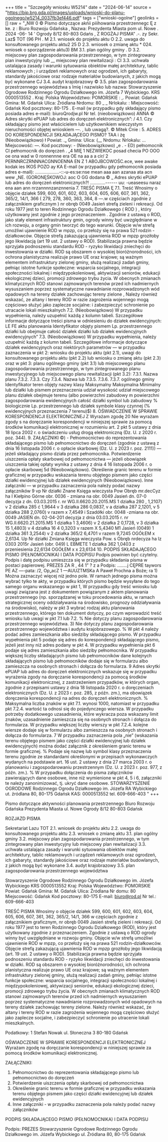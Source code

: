 +++
title = "Szczegóły wniosku W5214"
date = "2024-06-14"
source = "https://bip.brg.gda.pl/images/uploads/wnioski-do-planu-ogolnego/w5214_0037fb3ef446.pdf"
tags = ["wnioski-ogolne"]
geolinks = []
raw = "„NW 0 © Pismo dotyczące akńii piiihowania przestrzennegc Ę  z ke. z  : Biuro Rozwoju Gdańska , Nazwa: Prezydenta Miasta pom ul. Nowe . 2024 -06- 14  '  Ogrody 8/12 80-803 Gdańs , Z ROGŻAJ PISMA”  .-. zy  Sekr. Laz$ TOT (96 PH . M 2.1. wniosek do projektu aktu O 2.2. uwaga do konsułtowanego projektu aktu2 25  D 2.3. wniosek o zmianę aktu * 024. wniosek o sporządzenie aktu3) BM 3.1. plan ogólny gminy  .  D 3.2. miejscowy plan zagospodarowania przestrzennego, w tym zintegrowany pian inwestycyjny lub __ miejscowy plan rewitalizacji : CI 3.3. uchwała ustalająca zasady i warunki sytuowania obiektów małej architektury, tablic reklamowych ; i urządzeń reklamowych oraz ogrodzeń, ich gabaryty, standardy jakościowe oraz rodzaje materiałów  budowianych, z jakich mogą być wykonane CJ 3.4. audyt krajobrazowy © 3.5. plan zagospodarowania przestrzennego województwa s Imię i nazwisko lub nazwa: Stowarzyszenie Ogrodowe Rodzinnego Ogrodu Działkowego im. Józefa 7 Wybickiego. KRS 0000513552 . Kraj: Polska  Województwo: POMORSKIE : ,. Powiat: Gdańsk Gmina: M. Gdańsk Ulica: Źródlana Nrdomu: 80 _ _ Nrlokalu: : Miejscowość: Gdańsk Kod pocztowy: 80-175 . E-mail (w przypadku gdy składający pismo posiada adres e-mail): biuroQrodjw.pl Nr tel. (nieobowiązkowo) ANNA © Adres skrytki ePUAP lub adres do doręczeń elektronicznych”: / 4.1. Czy składający pismo jest właścicielem lub użytkownikiem wieczystym nieruchomości objętej wnioskiem —. , lub uwagą?.  © Mitek Cnie   : 5. ADRES DO KORESPONDENCJI SKŁADAJĄCEGO PISMO? TAA i żę (Nieobowiązkowo)   ł Powiat: .„ Gmina: Ulica:  (__ Nrdomu:  Nrlokalu: ...  Miejscowość: —. Kod pocztowy:  - (Nieobowiązkowo) „e  . - ED) pełnomocnik CI pełnomocnik do doręczeń .  „4 MIĘ 1 NEZWIEKOC posad checia PO OOO oe ona wad w 0 ronnennne era OE na aa a a cir/ 2 PERNNRCZRNNNACGNNOENNA   EN Z  1 ABOJBCOWOŚC.ece, wee awake kodak ies IKOŚ POZO ay KA E-mail (w przypadku gdy pełnomocnik posiada adres e-mail): ...................-::-u-es:se:nse mean aaa aan azanaa ata acn wew „NE. (GORONĘŚKOWOJ: aoc O GG dodana © _ Adres skrytki ePUAP lub adres do doręczeń elektronicznych?! ............------ uu: -ueaseesu naraz ena aan ann nrzannnnzanznnenia  7. TREŚĆ PISMA Ę 7.1. Treść Wnosimy o objęcie działek 599, 600, 601, 602, 603, 604, 605, 606, 607, 361, 362, 365/2, 14/1, 366 ( 279, 278, 360, 363, 364, 8 —.w częściach zgodnie z załącznikiem graficznym ) nr obręb 0049 Jasień strefą zieleni i rekreacji. Od roku 1977 jest to teren Rodzinnego Ogrodu Działkowego ( ROD ) , który użytkowany jest zgodnie z jego przeznaczeniem . Zgodnie z ustawą o ROD, jako stały element infrastruktury gmin, ogrody winny być uwzględniane w ich rozwoju, a organy gmin tworzyć do tego warunki. Objęcie w/w strefą umożliwi ujawnienie ROD w mpzp, co przełoży się na prawa 521 rodzin - działkowców. Objęcie strefą zakazującą ujawnienia ROD w mpzp groziłoby jego likwidacją (art 19 ust. 2 ustawy o ROD). Stabilizacja prawna będzie sprzyjała podnoszeniu standardu ROD - ryzyko likwidacji zniechęci do inwestowania w działki. ROD są obszarem o wysokiej bioróżnorodności, ich ochrona planistyczna realizuje prawo UE oraz krajowe; są ważnym elementem infrastruktury zielonej gminy, służą realizacji zadań gminy, pełniąc istotne funkcje społeczne: wsparcia socjalnego, integracji społeczności lokalnej i międzypokoleniowej, aktywizacji seniorów, edukacji ekologicznej dzieci, promocji zdrowego trybu życia. W obecnych zmianach klimatycznych ROD stanowi zajmowanych terenów przed ich nadmiernych wysuszaniem poprzez systematyczne nawadnianie rozprowadzonych wód opadowych na tereny działek zachowując tereny zielone , Należy również wskazać, ze altany i tereny ROD w razie zagrożenia wojennego mogą częściowo służyć jako zaplecze socjalne: i zabezpieczyć schronienie po utracacie lokali mieszkalnych 7.2. (Nieobowiązkowo) W przypadku wypełnienia, należy uzupełnić każdą z kolumn tabeli. Szczegółowe informacje dotyczące treści pisma w odniesieniu do działek ewidencyjnych: LE FE aktu planowania Identyfikator objęty pismem Lp.  przestrzennego działki lub obejmuje całość działek działki lub działek ewidencyjnych ewidencyjnych” 7.3. (Nieobowiązkowo) W przypadku wypełnienia, należy uzupełnić każdą z kolumn tabeli. Szczegółowe informacje dotyczące działek ewidencyjnych oraz niektórych parametrów — w przypadku zaznaczenia w pkt 2: wniosku do projektu aktu (pkt 2.1), uwagi do konsultowanego projektu aktu (pkt 2.2) lub wniosku o zmianę aktu (pkt 2.3) oraz w pkt 3: planu ogólnego gminy (pkt 3.1) lub miejscowego planu zagospodarowania przestrzennego, w tym zintegrowanego planu inwestycyjnego lub miejscowego planu rewitalizacji (pkt 3.2): 7.3.1. Nazwa planu 7.3.2. 7.3.3. Czy 7.3.4. Nazwa lub 7.3.5. 7.3.6. 7.3.7. ogólnego gminy Identyfikator teren objęty nazwy klasy Maksymalny Maksymalna Minimalny lub działki lub pismem przeznaczenia udział wysokość udział miejscowego planu działek obejmuje terenu (albo powierzchni zabudowy m powierzchni zagospodarowania  ewidencyjnych całość działki symbol lub zabudowy % biologicznie Lp.  przestrzennego lub działek  symbole klasy czynnej (% ewidencyjnych przeznaczenia 7 terenu)$) 8. OŚWIADCZENIE W SPRAWIE KORESPONDENCJI ELEKTRONICZNEJ Z Wyrażam zgodę 20 Nie wyrażam zgody s na doręczanie korespondencji w niniejszej sprawie za pomocą środków komunikacji elektronicznej w rozumieniu art. 2 pkt 5 ustawy z dnia 18 lipca 2002 r. o świadczeniu usług drogą elektroniczną (Dz. U. z 2020 r. poz. 344). 9. ZAŁĄCZNIKI ©) - Pełnomocnictwo do reprezentowania składającego pismo lub pełnomocnictwo do doręczeń (zgodnie z ustawą z dnia 16 listopada 2006 r. o opłacie skarbowej (Dz. U. z 2023 r. poz. 2111)) — jeżeli składający pismo działa przez pełnomocnika.  Potwierdzenie uiszczenia opłaty skarbowej od pełnomocnictwa — jeżeli obowiązek uiszczenia takiej opłaty wynika z ustawy z dnia 4 16 listopada 2006 r. o opłacie skarbowej 5d  (Nieobowiązkowo). Określenie granic terenu w formie graficznej w przypadku wskazania terenu objętego pismem jako części działki ewidencyjnej lub działek ewidencyjnych   (Nieobowiązkowo). Inne załączniki — w przypadku zaznaczenia pola należy podać nazwy załączników 9 vp Nr działki  Znane Księga wieczysta Pow Obręb mr.decCyz ha I Kiełpino Górne obr. 0036 - zmiana na obr. 0049 Jasień dn. 07-0 decyzja z dn. 03.03.2015 r. nr WG.II.6620.20.2015.MS 1 działka 280 , 1,2107) v 2 działka 285 ć 1,9644 v 3 działka 286 0,0837, v a  działka 287 2,1201, v 5  działka 288  2,0760) v razem x  7,4549 i Szadółki obr. 0048 -zmiana na obr. 0049 JASIEŃ dn. 02-04-201 decyzja z dnia 03.03.2015 r. nr WG.II.6620.21.2015.MS 1 działka 1 3,4606) v 2 działka 2 0,1728, v 3 działka 15  1,4803) v 4  działka 16 4  0,3203 v razem X 5,4340  M1  Jasień (0049)  1 działka 361 3,2544) v 2  działka 365/2 6,4701 v razem  9,7245  OGÓŁEM x 2,6134. Up   Nr działki  Zmiana  Księga wieczysta Pow. s Obręb  nrdecyza ha lz 0303 2015r  Jasień (obr. 049)  L EBMETE 1 działka 362 1,0403 z przeniesienia  22,6134  OGÓŁEM x x 23,6134  10. PODPIS SKŁADAJĄCEGO PISMO (PEŁNOMOCNIKA) I DATA PODPISU Podpis powinien być czytelny. Podpis i datę podpisu umieszcza się w przypadku składania pisma w postaci papierowej. PREZES ZA R , 44 1” ? z a Podpis: ........j CĘPRE taywors PE AZ —-pata: /2, Op„acZ 1 —AUUZTMSKa A Paweł Prochna a Boże; ra 1) Można zaznaczyć więcej niż jedno pole. W ramach jednego pisma można wybrać tylko te akty, w przypadku których pismo będzie wysyłane do tego samego organu wskazanego w pkt 1, W przypadku gdy treść wniosku lub uwagi związana jest z dokumentem powiązanym z aktem planowania przestrzennego (np. sporządzanej w toku procedowania aktu, w ramach strategicznej oceny oddziaływania na środowisko, prognozy oddziaływania na środowisko), należy w pkt 3 wybrać rodzaj aktu planowania przestrzennego, którego ten dokument dotyczy, po czym wprowadzić treść wniosku lub uwagi w pkt 7.1 lub 7.2. % Nie dotyczy planu zagospodarowania przestrzennego województwa. 3) Nie dotyczy planu zagospodarowania przestrzennego województwa i audytu krajobrazowego. % W pkt 4 należy podać adres zamieszkania albo siedziby składającego pismo. W przypadku wypełnienia pkt 5 podaje się adres do korespondencji składającego pismo, jeżeli jest inny niż adres podany w pkt 4. W przypadku wypełnienia pkt 6 podaje się adres zamieszkania albo siedziby pełnomocnika. W przypadku większej liczby składających pismo lub pełnomocników dane kolejnych składających pismo lub pełnomocników dodaje się w formularzu albo zamieszcza na osobnych stronach i dołącza do formularza. 9 Adres skrytki ePUAP lub adres do doręczeń elektronicznych wskazuje się w przypadku wyrażenia zgody na doręczanie korespondencji za pomocą środków komunikacji elektronicznej, z zastrzeżeniem przypadków, w których organ, zgodnie z przepisami ustawy z dnia 18 listopada 2020 r. o doręczeniach elektronicznych (Dz. U. z 2023 r. poz. 285, z późn. zm.), ma obowiązek doręczenia korespondencji na adres do doręczeń elektronicznych. % Maksymalna liczba znaków w pkt 7.1. wynosi 1000, natomiast w przypadku pkt 7.2.4. wartość ta odnosi się do pojedynczego wiersza. W przypadku potrzeby dodatkowego uzasadnienia, które wykracza poza wskazany limit znaków, uzasadnienie zamieszcza się na osobnych stronach i dołącza do formularza. W przypadku większej liczby wierszy w pkt 7.2.4. kolejne wiersze dodaje się w formularzu albo zamieszcza na osobnych stronach i dołącza do formularza. 7 W przypadku zaznaczenia pola „nie” (wskazania terenu objętego pismem jako części działki ewidencyjnej lub działek ewidencyjnych) można dodać załącznik z określeniem granic terenu w formie graficznej. % Podaje się nazwę lub symbol klasy przeznaczenia terenu zgodnie ze standardami określonymi w przepisach wykonawczych wydanych na podstawie art. 16 ust. 2 ustawy z dnia 27 marca 2003 r. o planowaniu i zagospodarowaniu przestrzennym (Dz. U. z 2023 r. poz. 977, z późn. zm.). % W przypadku dołączenia do pisma załączników zawierających dane osobowe, inne niż wymienione w pkt 4, 5 i 6, załączniki te należy zanonimizować, tj. ukryć dane osobowe. STOWARZYSZENIE OGRODOWE Rodzinnego Ogrodu Działkowego im. Józefa RA Wybickiego ut. źródlana 80, 80-175 Gdańsk KAS: 0000513552 tel. 609-666-403 "
+++

Pismo dotyczące aktywności planowania przestrzennego
Biuro Rozwoju Gdańska
Prezydenta Miasta
ul. Nowe Ogrody 8/12
80-803 Gdańsk

ROZJAZD PISMA

Sekretariat Lazu TOT
2.1. wniosek do projektu aktu
2.2. uwaga do konsultowanego projektu aktu
2.3. wniosek o zmianę aktu
3.1. plan ogólny gminy
3.2. miejscowy plan zagospodarowania przestrzennego, w tym zintegrowany plan inwestycyjny lub miejscowy plan rewitalizacji
3.3. uchwała ustalająca zasady i warunki sytuowania obiektów małej architektury, tablic reklamowych i urządzeń reklamowych oraz ogrodzeń, ich gabaryty, standardy jakościowe oraz rodzaje materiałów budowlanych, z jakich mogą być wykonane
3.4. audyt krajobrazowy
3.5. plan zagospodarowania przestrzennego województwa

Stowarzyszenie Ogrodowe Rodzinnego Ogrodu Działkowego im. Józefa Wybickiego
KRS 0000513552
Kraj: Polska
Województwo: POMORSKIE
Powiat: Gdańsk
Gmina: M. Gdańsk
Ulica: Źródlana
Nr domu: 80
Miejscowość: Gdańsk
Kod pocztowy: 80-175
E-mail: biuro@rod.pl
Nr tel.: 609-666-403

TREŚĆ PISMA
Wnosimy o objęcie działek 599, 600, 601, 602, 603, 604, 605, 606, 607, 361, 362, 365/2, 14/1, 366 w częściach zgodnie z załącznikiem graficznym, nr obręb 0049 Jasień strefą zieleni i rekreacji. Od roku 1977 jest to teren Rodzinnego Ogrodu Działkowego (ROD), który jest użytkowany zgodnie z przeznaczeniem. Zgodnie z ustawą o ROD ogrody winny być uwzględniane w rozwoju gminy. Objęcie w/w strefą umożliwi ujawnienie ROD w mpzp, co przełoży się na prawa 521 rodzin-działkowców. Objęcie strefą zakazującą ujawnienia ROD w mpzp groziłoby jego likwidacją (art. 19 ust. 2 ustawy o ROD). Stabilizacja prawna będzie sprzyjała podnoszeniu standardu ROD - ryzyko likwidacji zniechęci do inwestowania w działki. ROD są obszarem o wysokiej bioróżnorodności, ich ochrona planistyczna realizuje prawo UE oraz krajowe; są ważnym elementem infrastruktury zielonej gminy, służą realizacji zadań gminy, pełniąc istotne funkcje społeczne: wsparcia socjalnego, integracji społeczności lokalnej i międzypokoleniowej, aktywizacji seniorów, edukacji ekologicznej dzieci, promocji zdrowego trybu życia. W obecnych zmianach klimatycznych ROD stanowi zajmowanych terenów przed ich nadmiernych wysuszaniem poprzez systematyczne nawadnianie rozprowadzonych wód opadowych na tereny działek zachowując tereny zielone. Należy również wskazać, że altany i tereny ROD w razie zagrożenia wojennego mogą częściowo służyć jako zaplecze socjalne, i zabezpieczyć schronienie po utracenie lokali mieszkalnych.

Podatkowy: 1 Stefan Nowak
                    ul. Słoneczna 3
                    80-180 Gdańsk

OŚWIADCZENIE W SPRAWIE KORESPONDENCJI ELEKTRONICZNEJ
Wyrażam zgodę na doręczanie korespondencji w niniejszej sprawie za pomocą środków komunikacji elektronicznej.

ZAŁĄCZNIKI:
1. Pełnomocnictwo do reprezentowania składającego pismo lub pełnomocnictwo do doręczeń
2. Potwierdzenie uiszczenia opłaty skarbowej od pełnomocnictwa
3. Określenie granic terenu w formie graficznej w przypadku wskazania terenu objętego pismem jako części działki ewidencyjnej lub działek ewidencyjnych
4. Inne załączniki - w przypadku zaznaczenia pola należy podać nazwy załączników

PODPIS SKŁADAJĄCEGO PISMO (PEŁNOMOCNIKA) I DATA PODPISU

Podpis:
PREZES
Stowarzyszenie Ogrodowe Rodzinnego Ogrodu Działkowego im. Józefa Wybickiego
ul. Źródlana 80, 80-175 Gdańsk


